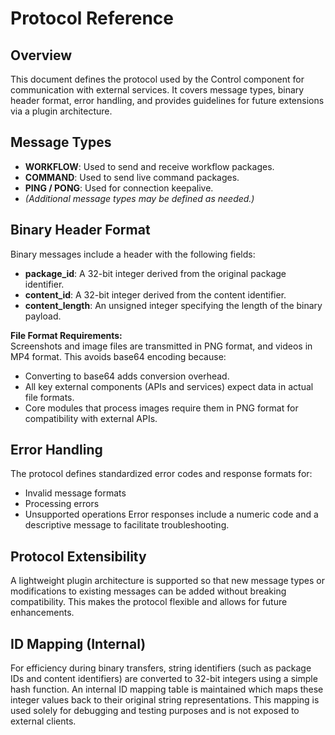 # Protocol Reference

## Overview
This document defines the protocol used by the Control component for communication with external services. It covers message types, binary header format, error handling, and provides guidelines for future extensions via a plugin architecture.

## Message Types
- **WORKFLOW**: Used to send and receive workflow packages.
- **COMMAND**: Used to send live command packages.
- **PING / PONG**: Used for connection keepalive.
- *(Additional message types may be defined as needed.)*

## Binary Header Format
Binary messages include a header with the following fields:
- **package_id**: A 32-bit integer derived from the original package identifier.
- **content_id**: A 32-bit integer derived from the content identifier.
- **content_length**: An unsigned integer specifying the length of the binary payload.

**File Format Requirements:**  
Screenshots and image files are transmitted in PNG format, and videos in MP4 format. This avoids base64 encoding because:
- Converting to base64 adds conversion overhead.
- All key external components (APIs and services) expect data in actual file formats.
- Core modules that process images require them in PNG format for compatibility with external APIs.

## Error Handling
The protocol defines standardized error codes and response formats for:
- Invalid message formats
- Processing errors
- Unsupported operations
Error responses include a numeric code and a descriptive message to facilitate troubleshooting.

## Protocol Extensibility
A lightweight plugin architecture is supported so that new message types or modifications to existing messages can be added without breaking compatibility. This makes the protocol flexible and allows for future enhancements.

## ID Mapping (Internal)
For efficiency during binary transfers, string identifiers (such as package IDs and content identifiers) are converted to 32-bit integers using a simple hash function. An internal ID mapping table is maintained which maps these integer values back to their original string representations. This mapping is used solely for debugging and testing purposes and is not exposed to external clients.
